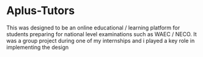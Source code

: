 # Aplus-Tutors

This was designed to be an online educational / learning 
platform for students preparing for national level 
examinations such as WAEC / NECO. It was a group project 
during one of my internships and i played a key role in 
implementing the design
